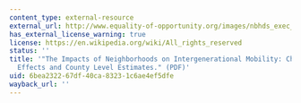 ```yaml
---
content_type: external-resource
external_url: http://www.equality-of-opportunity.org/images/nbhds_exec_summary.pdf
has_external_license_warning: true
license: https://en.wikipedia.org/wiki/All_rights_reserved
status: ''
title: '"The Impacts of Neighborhoods on Intergenerational Mobility: Childhood Exposure
  Effects and County Level Estimates." (PDF)'
uid: 6bea2322-67df-40ca-8323-1c6ae4ef5dfe
wayback_url: ''
---
```

